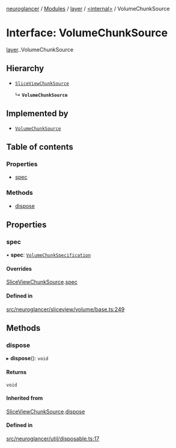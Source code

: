 [neuroglancer](../README.md) / [Modules](../modules.md) / [layer](../modules/layer.md) / [<internal\>](../modules/layer._internal_.md) / VolumeChunkSource

# Interface: VolumeChunkSource

[layer](../modules/layer.md).[<internal>](../modules/layer._internal_.md).VolumeChunkSource

## Hierarchy

- [`SliceViewChunkSource`](data_panel_layout._internal_.SliceViewChunkSource-1.md)

  ↳ **`VolumeChunkSource`**

## Implemented by

- [`VolumeChunkSource`](../classes/layer._internal_.VolumeChunkSource.md)

## Table of contents

### Properties

- [spec](layer._internal_.VolumeChunkSource-1.md#spec)

### Methods

- [dispose](layer._internal_.VolumeChunkSource-1.md#dispose)

## Properties

### spec

• **spec**: [`VolumeChunkSpecification`](layer._internal_.VolumeChunkSpecification.md)

#### Overrides

[SliceViewChunkSource](data_panel_layout._internal_.SliceViewChunkSource-1.md).[spec](data_panel_layout._internal_.SliceViewChunkSource-1.md#spec)

#### Defined in

[src/neuroglancer/sliceview/volume/base.ts:249](https://github.com/ActiveBrainAtlas2/neuroglancer/blob/540617bc/src/neuroglancer/sliceview/volume/base.ts#L249)

## Methods

### dispose

▸ **dispose**(): `void`

#### Returns

`void`

#### Inherited from

[SliceViewChunkSource](data_panel_layout._internal_.SliceViewChunkSource-1.md).[dispose](data_panel_layout._internal_.SliceViewChunkSource-1.md#dispose)

#### Defined in

[src/neuroglancer/util/disposable.ts:17](https://github.com/ActiveBrainAtlas2/neuroglancer/blob/540617bc/src/neuroglancer/util/disposable.ts#L17)
